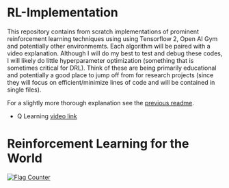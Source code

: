 # RL-Implementation

This repository contains from scratch implementations of prominent reinforcement learning techniques using using Tensorflow 2, Open AI Gym and potentially other environmemts. Each algorithm will be paired with a video explanation. Although I will do my best to test and debug these codes, I will likely do little hyperparameter optimization (something that is sometimes critical for DRL). Think of these are being primarily educational and potentially a good place to jump off from for research projects (since they will focus on efficient/minimize lines of code and will be contained in single files).

For a slightly more thorough explanation see the [previous readme](https://github.com/lockwo/RL-Implementations/blob/master/old_readme.md).

- Q Learning [video link]()


# Reinforcement Learning for the World

<a href="https://info.flagcounter.com/lhWB"><img src="https://s11.flagcounter.com/countxl/lhWB/bg_FFFFFF/txt_000000/border_CCCCCC/columns_3/maxflags_12/viewers_0/labels_0/pageviews_1/flags_0/percent_0/" alt="Flag Counter" border="0"></a>

